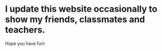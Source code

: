 # I update this website occasionally to show my friends, classmates and teachers.

Hope you have fun!
